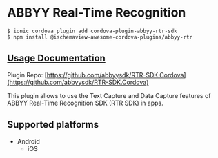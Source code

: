 # ABBYY Real-Time Recognition

```
$ ionic cordova plugin add cordova-plugin-abbyy-rtr-sdk
$ npm install @ischemaview-awesome-cordova-plugins/abbyy-rtr
```

## [Usage Documentation](https://danielsogl.gitbook.io/awesome-cordova-plugins/plugins/abbyy-rtr/)

Plugin Repo: [https://github.com/abbyysdk/RTR-SDK.Cordova](https://github.com/abbyysdk/RTR-SDK.Cordova)

This plugin allows to use the Text Capture and Data Capture features of
ABBYY Real-Time Recognition SDK (RTR SDK) in apps.

## Supported platforms

- Android
  - iOS
  


